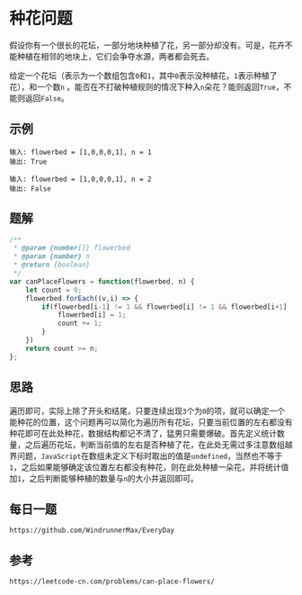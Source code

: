 # 种花问题
假设你有一个很长的花坛，一部分地块种植了花，另一部分却没有。可是，花卉不能种植在相邻的地块上，它们会争夺水源，两者都会死去。

给定一个花坛（表示为一个数组包含`0`和`1`，其中`0`表示没种植花，`1`表示种植了花），和一个数`n` 。能否在不打破种植规则的情况下种入`n`朵花？能则返回`True`，不能则返回`False`。

## 示例

```
输入: flowerbed = [1,0,0,0,1], n = 1
输出: True
```

```
输入: flowerbed = [1,0,0,0,1], n = 2
输出: False
```

## 题解

```javascript
/**
 * @param {number[]} flowerbed
 * @param {number} n
 * @return {boolean}
 */
var canPlaceFlowers = function(flowerbed, n) {
    let count = 0;
    flowerbed.forEach((v,i) => {
        if(flowerbed[i-1] != 1 && flowerbed[i] != 1 && flowerbed[i+1] != 1){
            flowerbed[i] = 1;
            count += 1;
        }
    })
    return count >= n;
};
```

## 思路
遍历即可，实际上除了开头和结尾，只要连续出现`3`个为`0`的项，就可以确定一个能种花的位置，这个问题再可以简化为遍历所有花坛，只要当前位置的左右都没有种花即可在此处种花，数据结构都记不清了，猛男只需要爆破。首先定义统计数量，之后遍历花坛，判断当前值的左右是否种植了花，在此处无需过多注意数组越界问题，`JavaScript`在数组未定义下标时取出的值是`undefined`，当然也不等于`1`，之后如果能够确定该位置左右都没有种花，则在此处种植一朵花，并将统计值加`1`，之后判断能够种植的数量与`n`的大小并返回即可。

## 每日一题

```
https://github.com/WindrunnerMax/EveryDay
```

## 参考

```
https://leetcode-cn.com/problems/can-place-flowers/
```

